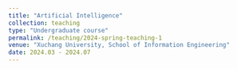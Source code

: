 ```yaml
---
title: "Artificial Intelligence"
collection: teaching
type: "Undergraduate course"
permalink: /teaching/2024-spring-teaching-1
venue: "Xuchang University, School of Information Engineering"
date: 2024.03 - 2024.07
---
```

